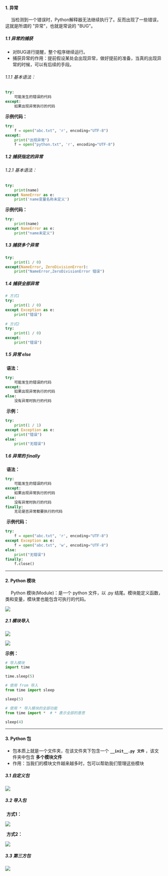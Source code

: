 #### 1. 异常

&emsp; 当检测到一个错误时，Python解释器无法继续执行了。反而出现了一些错误，这就是所谓的 "异常"，也就是常说的 "BUG"。



##### 1.1 异常的捕获

- 对BUG进行提醒，整个程序继续运行。
- 捕获异常的作用：提前假设某处会出现异常，做好提前的准备，当真的出现异常的时候，可以有后续的手段。

###### 1.1.1 基本语法：

```python
try:
	可能发生的错误的代码
except:
	如果出现异常执行的代码
```

**示例代码：**

```python
try:
    f = open("abc.txt", 'r', encoding="UTF-8")
except:
    print("出现异常")
    f = open("python.txt", 'r', encoding="UTF-8")
```



##### 1.2 捕获指定的异常

###### 1.2.1 基本语法：

```python
try:
	print(name)
except NameError as e:
	print('name变量名称未定义')
```

**示例代码：**

```python
try:
    print(name)
except NameError as e:
    print("name未定义")
```



##### 1.3 捕获多个异常

```python
try:
    print(1 / 0)
except(NameError, ZeroDivisionError):
    print("NameError,ZeroDivisionError 错误")
```



##### 1.4 捕获全部异常

```python
# 方式1
try:
    print(1 / 0)
except Exception as e:
    print("错误")
    
# 方式2
try:
    print(1 / 0)
except:
    print("错误")
```



##### 1.5 异常 else

​	**语法：**

```python
try:
	可能发生的错误的代码
except:
	如果出现异常执行的代码
else:
	没有异常时执行的代码
```

​	**示例：**

```python
try:
    print(1 / 1)
except Exception as e:
    print("错误")
else:
    print("无错误")
```



##### 1.6 异常的 finally

​	**语法：**

```python
try:
	可能发生的错误的代码
except:
	如果出现异常执行的代码
else:
	没有异常时执行的代码
finally:
	无论是否异常都要执行的代码
```

​	**示例代码：**

```python
try:
    f = open("abc.txt", 'r', encoding="UTF-8")
except Exception as e:
    f = open("abc.txt", 'w', encoding="UTF-8")
else:
    print("无错误")
finally:
    f.close()
```



****



#### 2. Python 模块

&emsp; Python 模块(Module)：是一个 python 文件，以 .py 结尾。模块能定义函数，类和变量，模块里也能包含可执行的代码。



![](../img/模块.png)

##### 2.1 模块导入



![](../img/导入.png)

![](../img/模块名.png)	

**示例：**

```python
# 导入模块
import time

time.sleep(5)

# 使用 from 导入
from time import sleep

sleep(5)

# 使用 * 导入模块的全部功能
from time import *	# * 表示全部的意思

sleep(4)
```



****



#### 3. Python 包

- 包本质上就是一个文件夹，在该文件夹下包含一个 **`__init__.py 文件`** ，该文件夹中包含 **多个模块文件**
- 作用：当我们的模块文件越来越多时，包可以帮助我们管理这些模块



##### 3.1 自定义包

![](../img/包.png)



##### 3.2 导入包

​	**方式1：**

![](../img/导入包.png)



​	**方式2：**

![](../img/导包.png)



##### 3.3 第三方包

![](../img/第三方包.png)
